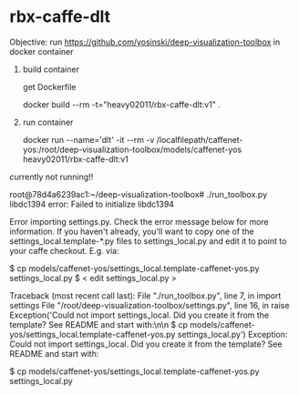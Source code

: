 # rbx-caffe-dlt

Objective: run https://github.com/yosinski/deep-visualization-toolbox in docker container

1. build container
	
	get Dockerfile
	
	docker build --rm -t="heavy02011/rbx-caffe-dlt:v1" .

2. run container
	
	docker run --name='dlt' -it --rm -v /localfilepath/caffenet-yos:/root/deep-visualization-toolbox/models/caffenet-yos heavy02011/rbx-caffe-dlt:v1

currently not running!!

root@78d4a6239ac1:~/deep-visualization-toolbox# ./run_toolbox.py 
libdc1394 error: Failed to initialize libdc1394

Error importing settings.py. Check the error message below for more information.
If you haven't already, you'll want to copy one of the settings_local.template-*.py files
to settings_local.py and edit it to point to your caffe checkout. E.g. via:

  $ cp models/caffenet-yos/settings_local.template-caffenet-yos.py settings_local.py
  $ < edit settings_local.py >

Traceback (most recent call last):
  File "./run_toolbox.py", line 7, in <module>
    import settings
  File "/root/deep-visualization-toolbox/settings.py", line 16, in <module>
    raise Exception('Could not import settings_local. Did you create it from the template? See README and start with:\n\n  $ cp models/caffenet-yos/settings_local.template-caffenet-yos.py settings_local.py')
Exception: Could not import settings_local. Did you create it from the template? See README and start with:

  $ cp models/caffenet-yos/settings_local.template-caffenet-yos.py settings_local.py
